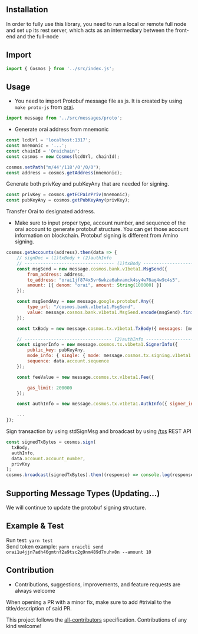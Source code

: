 <!-- TOTAL-DOWNLOADS-BADGE:START - Do not remove or modify this section -->
<!-- [![NPM Downloads](https://img.shields.io/npm/dt/@oraitation/oraijs.svg)](https://www.npmjs.com/package/@oraitation/oraijs) -->
<!-- TOTAL-DOWNLOADS-BADGE:END -->

## Installation

In order to fully use this library, you need to run a local or remote full node and set up its rest server, which acts as an intermediary between the front-end and the full-node

## Import

```js
import { Cosmos } from '../src/index.js';
```

## Usage

- You need to import Protobuf message file as js. It is created by using `make proto-js` from [orai](https://github.com/oraichain/orai).

```js
import message from '../src/messages/proto';
```

- Generate orai address from mnemonic

```js
const lcdUrl = 'localhost:1317';
const mnemonic = '...';
const chainId = 'Oraichain';
const cosmos = new Cosmos(lcdUrl, chainId);

cosmos.setPath("m/44'/118'/0'/0/0");
const address = cosmos.getAddress(mnemonic);
```

Generate both privKey and pubKeyAny that are needed for signing.

```js
const privKey = cosmos.getECPairPriv(mnemonic);
const pubKeyAny = cosmos.getPubKeyAny(privKey);
```

Transfer Orai to designated address.

- Make sure to input proper type, account number, and sequence of the orai account to generate protobuf structure. You can get those account information on blockchain. Protobuf signing is different from Amino signing.

```js
cosmos.getAccounts(address).then(data => {
	// signDoc = (1)txBody + (2)authInfo
	// ---------------------------------- (1)txBody ----------------------------------
	const msgSend = new message.cosmos.bank.v1beta1.MsgSend({
		from_address: address,
		to_address: "orai1jf874x5vr6wkza6ahvamck4sy4w76aq4w9c4s5",
		amount: [{ denom: "orai", amount: String(100000) }]
	});

	const msgSendAny = new message.google.protobuf.Any({
		type_url: "/cosmos.bank.v1beta1.MsgSend",
		value: message.cosmos.bank.v1beta1.MsgSend.encode(msgSend).finish()
	});

	const txBody = new message.cosmos.tx.v1beta1.TxBody({ messages: [msgSendAny], memo: "" });

	// --------------------------------- (2)authInfo ---------------------------------
	const signerInfo = new message.cosmos.tx.v1beta1.SignerInfo({
		public_key: pubKeyAny,
		mode_info: { single: { mode: message.cosmos.tx.signing.v1beta1.SignMode.SIGN_MODE_DIRECT } },
		sequence: data.account.sequence
	});

	const feeValue = new message.cosmos.tx.v1beta1.Fee({

		gas_limit: 200000
	});

	const authInfo = new message.cosmos.tx.v1beta1.AuthInfo({ signer_infos: [signerInfo], fee: feeValue });

	...
});
```

Sign transaction by using stdSignMsg and broadcast by using [/txs](http://localhost:1317/cosmos/tx/v1beta1/txs) REST API

```js
const signedTxBytes = cosmos.sign(
  txBody,
  authInfo,
  data.account.account_number,
  privKey
);
cosmos.broadcast(signedTxBytes).then((response) => console.log(response));
```

## Supporting Message Types (Updating...)

We will continue to update the protobuf signing structure.

## Example & Test

Run test: `yarn test`  
Send token example: `yarn oraicli send orai1u4jjn7adh46gmtnf2a9tsc2g9nm489d7nuhv8n --amount 10`

## Contribution

- Contributions, suggestions, improvements, and feature requests are always welcome

When opening a PR with a minor fix, make sure to add #trivial to the title/description of said PR.

<!-- ALL-CONTRIBUTORS-LIST:END -->

This project follows the [all-contributors](https://github.com/all-contributors/all-contributors) specification. Contributions of any kind welcome!
